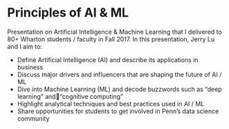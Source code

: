 # Principles of AI & ML
Presentation on Artificial Intelligence &amp; Machine Learning that I delivered to 80+ Wharton students / faculty in Fall 2017. In this presentation, Jerry Lu and I aim to:
* Define Artificial Intelligence (AI) and describe its applications in business
* Discuss major drivers and influencers that are shaping the future of AI / ML
* Dive into Machine Learning (ML) and decode buzzwords such as “deep learning” and“cognitive computing”
* Highlight analytical techniques and best practices used in AI / ML
* Share opportunities for students to get involved in Penn’s data science community

